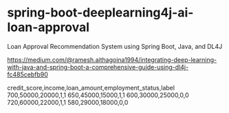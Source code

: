 # spring-boot-deeplearning4j-ai-loan-approval
Loan Approval Recommendation System using Spring Boot, Java, and DL4J

https://medium.com/@ramesh.aithagoina1994/integrating-deep-learning-with-java-and-spring-boot-a-comprehensive-guide-using-dl4j-fc485cebfb90


credit_score,income,loan_amount,employment_status,label
700,50000,20000,1,1
650,45000,15000,1,1
600,30000,25000,0,0
720,60000,22000,1,1
580,29000,18000,0,0
